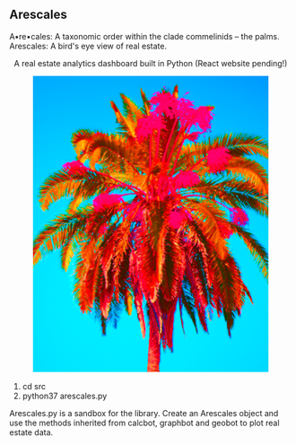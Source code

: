 ## Arescales

A•re•cales: A taxonomic order within the clade commelinids – the palms.
Arescales: A bird's eye view of real estate.

<p align="center">
A real estate analytics dashboard built in Python (React website pending!)
</p>

<p align="center">
  <img src="assets/arescales.jpg" style="height: 55vw; min-width: 420px;" />
</p>

1. cd src
2. python37 arescales.py

Arescales.py is a sandbox for the library. Create an Arescales object and use the methods inherited from calcbot, graphbot and geobot to plot real estate data.
